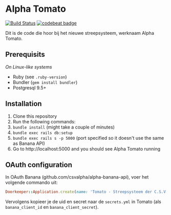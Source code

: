 Alpha Tomato
============

[![Build Status](https://travis-ci.com/csvalpha/alpha-tomato.svg?token=XFGWKzHpTzj88hKy9q2u&branch=staging)](https://travis-ci.com/csvalpha/alpha-tomato)
[![codebeat badge](https://codebeat.co/badges/63a40869-8ae4-4ee9-9575-8899c402f70f)](https://codebeat.co/a/twan-coenraad/projects/github-com-csvalpha-alpha-tomato-master)

Dit is de code die hoor bij het nieuwe streepsysteem, werknaam Alpha Tomato.

## Prerequisits

_On Linux-like systems_

- Ruby (see `.ruby-version`)
- Bundler (`gem install bundler`)
- Postgresql 9.5+

## Installation

1. Clone this repository
1. Run the following commands:
  1. `bundle install` (might take a couple of minutes)
  1. `bundle exec rails db:setup`
  1. `bundle exec rails s -p 5000` (port specified so it doesn't use the same as Banana API)
1. Go to http://localhost:5000 and you should see Alpha Tomato running


## OAuth configuration

In OAuth Banana (github.com/csvalpha/alpha-banana-api), voer het volgende commando uit:

```ruby
Doorkeeper::Application.create(name: 'Tomato - Streepsysteem der C.S.V. Alpha', redirect_uri: 'http://localhost:5000/users/auth/banana_oauth2/callback')
```

Vervolgens kopieer je de uid en secret naar de `secrets.yml` in Tomato (als `banana_client_id` en `banana_client_secret`).
